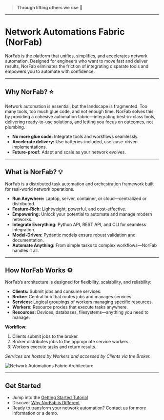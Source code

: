 > **Through lifting others we rise** :rocket:

---

# Network Automations Fabric (NorFab)

NorFab is the platform that unifies, simplifies, and accelerates network automation. Designed for engineers who want to move fast and deliver results, NorFab eliminates the friction of integrating disparate tools and empowers you to automate with confidence.

---

## Why NorFab? :star:

Network automation is essential, but the landscape is fragmented. Too many tools, too much glue code, and not enough time. NorFab solves this by providing a cohesive automation fabric—integrating best-in-class tools, delivering ready-to-use solutions, and letting you focus on outcomes, not plumbing.

- **No more glue code:** Integrate tools and workflows seamlessly.
- **Accelerate delivery:** Use batteries-included, use-case-driven implementations.
- **Future-proof:** Adapt and scale as your network evolves.

---

## What is NorFab? :bulb:

NorFab is a distributed task automation and orchestration framework built for real-world network operations.

- **Run Anywhere:** Laptop, server, container, or cloud—centralized or distributed.
- **Feature-Rich:** Lightweight, powerful, and cost-effective.
- **Empowering:** Unlock your potential to automate and manage modern networks.
- **Integrate Everything:** Python API, REST API, and CLI for seamless integration.
- **Model-Driven:** Pydantic models ensure robust validation and documentation.
- **Automate Anything:** From simple tasks to complex workflows—NorFab handles it all.

---

## How NorFab Works :gear:

NorFab’s architecture is designed for flexibility, scalability, and reliability:

- **Clients:** Submit jobs and consume services.
- **Broker:** Central hub that routes jobs and manages services.
- **Services:** Logical groupings of workers managing specific resources.
- **Workers:** Resource proxies that execute tasks anywhere.
- **Resources:** Devices, databases, filesystems—anything you need to manage.

**Workflow:**
1. Clients submit jobs to the broker.
2. Broker distributes jobs to the appropriate service workers.
3. Workers execute tasks and return results.

*Services are hosted by Workers and accessed by Clients via the Broker.*

![Network Automations Fabric Architecture](images/Overview_Architecture.jpg)

---

## Get Started

- Jump into the [Getting Started Tutorial](norfab_getting_started.md)
- Discover [Why NorFab is Different](norfab_why_use_norfab.md)
- Ready to transform your network automation? [Contact us](mailto:dmulyalin@gmail.com) for more information or a demo.